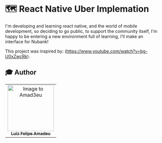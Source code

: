 # 🗺 React Native Uber Implemation

I'm developing and learning react native, and the world of mobile development, so deciding to go public, to support the community itself, I'm happy to be entering a new environment full of learning, I'll make an interface for Nubank!



This project was inspired by: 
(https://www.youtube.com/watch?v=bg-U0xZwcRk).


## :mortar_board: Author

<table align="center">
    <tr>
        <td align="center">
            <a href="https://github.com/Amad3eu">
                <img src="https://avatars.githubusercontent.com/u/85834483?v=4" width="150px;" alt="Image to Amad3eu" />
                <br />
                <sub><b>Luiz Felipe Amadeu</b></sub>
          </a>

